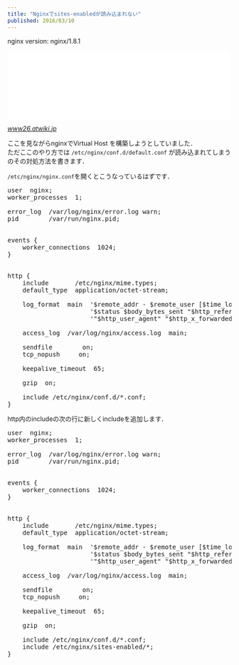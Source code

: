 ```yaml
---
title: "Nginxでsites-enabledが読み込まれない"
published: 2016/03/10
---
```


<p>nginx version: nginx/1.8.1</p>

<p><iframe src="//hatenablog-parts.com/embed?url=http%3A%2F%2Fwww26.atwiki.jp%2Fnginx%2Fpages%2F13.html" title="nginx @ ウィキ - nginx　バーチャルホスト" class="embed-card embed-webcard" scrolling="no" frameborder="0" style="display: block; width: 100%; height: 155px; max-width: 500px; margin: 10px 0px;"></iframe><cite class="hatena-citation"><a href="http://www26.atwiki.jp/nginx/pages/13.html">www26.atwiki.jp</a></cite></p>

<p>ここを見ながらnginxでVirtual Host を構築しようとしていました．<br/>
ただここのやり方では <code>/etc/nginx/conf.d/default.conf</code> が読み込まれてしまうのその対処方法を書きます．</p>

<p><code>/etc/nginx/nginx.conf</code>を開くとこうなっているはずです．</p>

<pre class="code" data-lang="" data-unlink>user  nginx;
worker_processes  1;

error_log  /var/log/nginx/error.log warn;
pid        /var/run/nginx.pid;


events {
    worker_connections  1024;
}


http {
    include       /etc/nginx/mime.types;
    default_type  application/octet-stream;

    log_format  main  &#39;$remote_addr - $remote_user [$time_local] &#34;$request&#34; &#39;
                      &#39;$status $body_bytes_sent &#34;$http_referer&#34; &#39;
                      &#39;&#34;$http_user_agent&#34; &#34;$http_x_forwarded_for&#34;&#39;;

    access_log  /var/log/nginx/access.log  main;

    sendfile        on;
    tcp_nopush     on;

    keepalive_timeout  65;

    gzip  on;

    include /etc/nginx/conf.d/*.conf;
}</pre>


<p>http内のincludeの次の行に新しくincludeを追加します．</p>

<pre class="code" data-lang="" data-unlink>user  nginx;
worker_processes  1;

error_log  /var/log/nginx/error.log warn;
pid        /var/run/nginx.pid;


events {
    worker_connections  1024;
}


http {
    include       /etc/nginx/mime.types;
    default_type  application/octet-stream;

    log_format  main  &#39;$remote_addr - $remote_user [$time_local] &#34;$request&#34; &#39;
                      &#39;$status $body_bytes_sent &#34;$http_referer&#34; &#39;
                      &#39;&#34;$http_user_agent&#34; &#34;$http_x_forwarded_for&#34;&#39;;

    access_log  /var/log/nginx/access.log  main;

    sendfile        on;
    tcp_nopush     on;

    keepalive_timeout  65;

    gzip  on;

    include /etc/nginx/conf.d/*.conf;
    include /etc/nginx/sites-enabled/*;
}</pre>


